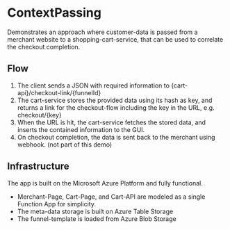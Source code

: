 # ContextPassing

Demonstrates an approach where customer-data is passed from a merchant website to a shopping-cart-service,
that can be used to correlate the checkout completion.

## Flow

1. The client sends a JSON with required information to {cart-api}/checkout-link/{funnelId}
1. The cart-service stores the provided data using its hash as key, and returns a link for the checkout-flow including the key in the URL, e.g. checkout/{key}
1. When the URL is hit, the cart-service fetches the stored data, and inserts the contained information to the GUI.
1. On checkout completion, the data is sent back to the merchant using webhook. (not part of this demo)

## Infrastructure

The app is built on the Microsoft Azure Platform and fully functional.

- Merchant-Page, Cart-Page, and Cart-API are modeled as a single Function App for simplicity.
- The meta-data storage is built on Azure Table Storage
- The funnel-template is loaded from Azure Blob Storage
